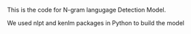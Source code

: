 This is the code for N-gram langugage Detection Model.

We used nlpt and kenlm packages in Python to build the model
